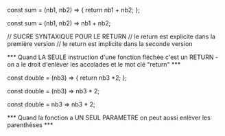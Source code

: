 const sum = (nb1, nb2) => {
    return nb1 + nb2;
};

const sum = (nb1, nb2) => nb1 + nb2;

// SUCRE SYNTAXIQUE POUR LE RETURN
// le return est explicite dans la première version
// le return est implicite dans la seconde version

*** Quand LA SEULE instruction d'une fonction fléchée c'est un RETURN - on a le droit d'enlèver les accolades et le mot clé "return" *** 

const double = (nb3) => {
    return nb3 *2;
};

const double = (nb3) => nb3 * 2;

const double = nb3 => nb3 * 2;

*** Quand la fonction a UN SEUL PARAMETRE on peut aussi enlèver les parenthèses ***